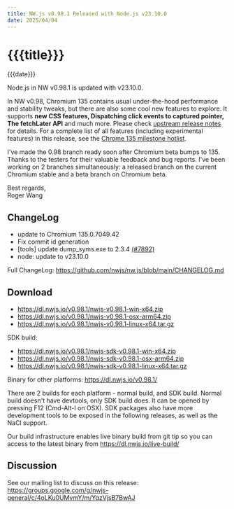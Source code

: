 ```yaml
---
title: NW.js v0.98.1 Released with Node.js v23.10.0
date: 2025/04/04
---
```

# {{{title}}}
{{{date}}}

Node.js in NW v0.98.1 is updated with v23.10.0.

In NW v0.98, Chromium 135 contains usual under-the-hood performance and stability tweaks, but there are also some cool new features to explore. It supports **new CSS features, Dispatching click events to captured pointer, The fetchLater API** and much more. Please check [upstream release notes](https://developer.chrome.com/blog/chrome-135-beta/) for details. For a complete list of all features (including experimental features) in this release, see the [Chrome 135 milestone hotlist](https://www.chromestatus.com/features#milestone=135).

I've made the 0.98 branch ready soon after Chromium beta bumps to 135. Thanks to the testers for their valuable feedback and bug reports. I've been working on 2 branches simultaneously: a released branch on the current Chromium stable and a beta branch on Chromium beta.

Best regards,  
Roger Wang

## ChangeLog

- update to Chromium 135.0.7049.42
- Fix commit id generation
- [tools] update dump_syms.exe to 2.3.4 [(#7892)](https://github.com/nwjs/nw.js/issues/7892)
- node: update to v23.10.0

Full ChangeLog: https://github.com/nwjs/nw.js/blob/main/CHANGELOG.md

## Download 

* https://dl.nwjs.io/v0.98.1/nwjs-v0.98.1-win-x64.zip 
* https://dl.nwjs.io/v0.98.1/nwjs-v0.98.1-osx-arm64.zip 
* https://dl.nwjs.io/v0.98.1/nwjs-v0.98.1-linux-x64.tar.gz 

SDK build: 
* https://dl.nwjs.io/v0.98.1/nwjs-sdk-v0.98.1-win-x64.zip 
* https://dl.nwjs.io/v0.98.1/nwjs-sdk-v0.98.1-osx-arm64.zip 
* https://dl.nwjs.io/v0.98.1/nwjs-sdk-v0.98.1-linux-x64.tar.gz 

Binary for other platforms: https://dl.nwjs.io/v0.98.1/ 

There are 2 builds for each platform - normal build, and SDK build. Normal build doesn't have devtools, only SDK build does. lt can be opened by pressing F12 (Cmd-Alt-I on OSX). SDK packages also have more development tools to be exposed in the following releases, as well as the NaCl support.

Our build infrastructure enables live binary build from git tip so you can access to the latest binary from https://dl.nwjs.io/live-build/ 

## Discussion

See our mailing list to discuss on this release: https://groups.google.com/g/nwjs-general/c/4oLKu0UMvmY/m/YqzVjsB7BwAJ
